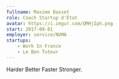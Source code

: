 ```yaml
---
fullname: Maxime Basset
role: Coach Startup d'État
avatar: https://i.imgur.com/QMHjIph.png
start: 2017-09-01
employer: service/NUMA
startups:
    - Work In France
    - Le Bon Tuteur
---
```


Harder Better Faster Stronger.
